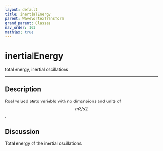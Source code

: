 ```yaml
---
layout: default
title: inertialEnergy
parent: WaveVortexTransform
grand_parent: Classes
nav_order: 101
mathjax: true
---
```


#  inertialEnergy

total energy, inertial oscillations


---

## Description
Real valued state variable with no dimensions and units of $$m3/s2$$.

## Discussion

Total energy of the inertial oscillations.

